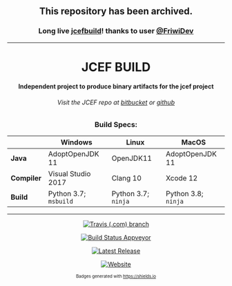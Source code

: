 <div id="title" align="center">
  <h2>This repository has been archived.</h2>
  <h3>Long live <a href="https://github.com/jcefmaven/jcefbuild">jcefbuild</a>! thanks to user <a href="https://github.com/FriwiDev">@FriwiDev</a></h3>
  <hr/>
  
  <h1>JCEF BUILD</h1>
  <h4>Independent project to produce binary artifacts for the jcef project</h4>
  <h6>Visit the JCEF repo at <a href="https://bitbucket.org/chromiumembedded/java-cef/src/master/">bitbucket</a> or <a href="https://github.com/chromiumembedded/java-cef">github</a> </h6>

### Build Specs:

|    |Windows|Linux|MacOS|
|----|-------|-----|-----|
|**Java**|AdoptOpenJDK 11|OpenJDK11|AdoptOpenJDK 11|
|**Compiler**|Visual Studio 2017|Clang 10|Xcode 12|
|**Build**|Python 3.7; `msbuild`|Python 3.7; `ninja`|Python 3.8; `ninja`|
</div>

---

<div id="badges" align="center">

[![Travis (.com) branch](https://img.shields.io/travis/com/jcefbuild/jcefbuild/master?label=osx%2Flinux&logo=travis-ci&logoColor=black&style=for-the-badge)](https://travis-ci.com/jcefbuild/jcefbuild)

[![Build Status Appveyor](https://img.shields.io/appveyor/build/smac89/jcefbuild?color=%2300c7f4&label=Windows%20x86%20%2F%20x64&logo=appveyor&logoColor=black&style=for-the-badge)](https://ci.appveyor.com/project/smac89/jcefbuild)

[![Latest Release](https://img.shields.io/github/release/jcefbuild/java-cef-build.svg?color=black&label=Latest%20Release&logoColor=black&logo=github&style=for-the-badge)](https://github.com/jcefbuild/java-cef-build/releases)

[![Website](https://img.shields.io/website?down_color=red&down_message=offline&label=read%20the%20docs&logo=java&logoColor=black&style=for-the-badge&up_message=online&url=https%3A%2F%2Fjcefbuild.github.io%2Fjcefbuild%2F)](https://jcefbuild.github.io/jcefbuild/)

<small><sup>Badges generated with https://shields.io</sup></small>
</div>
